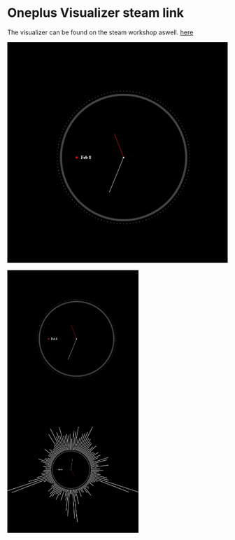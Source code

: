 # Oneplus Visualizer steam link
The visualizer can be found on the steam workshop aswell. [here](https://steamcommunity.com/sharedfiles/filedetails/?id=2251089928)

![Screenshot](/preview.jpg)

<a href="url"><img src="/preview.jpg" align="left" height="300px" width="300px" ><img src="/screenshots/screen.PNG" align="center" height="300px" width="300px" ></a>
